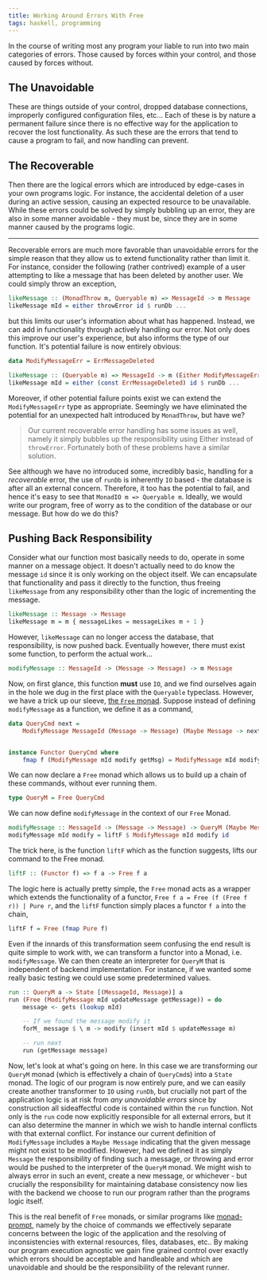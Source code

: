 ```yaml
---
title: Working Around Errors With Free
tags: haskell, programming
---
```


In the course of writing most any program your liable to run into two main
categories of errors. Those caused by forces within your control, and those
caused by forces without.

## The Unavoidable

These are things outside of your control, dropped database connections,
improperly configured configuration files, etc... Each of these is by nature a
permanent failure since there is no effective way for the application to recover
the lost functionality. As such these are the errors that tend to cause a
program to fail, and now handling can prevent.

## The Recoverable

Then there are the logical errors which are introduced by edge-cases in your own
programs logic. For instance, the accidental deletion of a user during an active
session, causing an expected resource to be unavailable. While these errors
could be solved by simply bubbling up an error, they are also in some manner
avoidable - they must be, since they are in some manner caused by the programs
logic.

---

Recoverable errors are much more favorable than unavoidable errors for the
simple reason that they allow us to extend functionality rather than limit
it. For instance, consider the following (rather contrived) example of a user
attempting to like a message that has been deleted by another user. We could
simply throw an exception,

```haskell
likeMessage :: (MonadThrow m, Queryable m) => MessageId -> m Message
likeMessage mId = either throwError id $ runDb ...
```

but this limits our user's information about what has happened. Instead, we can
add in functionality through actively handling our error. Not only does this
improve our user's experience, but also informs the type of our function. It's
potential failure is now entirely obvious:

```haskell
data ModifyMessageErr = ErrMessageDeleted

likeMessage :: (Queryable m) => MessageId -> m (Either ModifyMessageErr Message)
likeMessage mId = either (const ErrMessageDeleted) id $ runDb ...
```

Moreover, if other potential failure points exist we can extend the
`ModifyMessageErr` type as appropriate. Seemingly we have eliminated the
potential for an unexpected halt introduced by `MonadThrow`, but have we?

> Our current recoverable error handling has some issues as well, namely it
> simply bubbles up the responsibility using Either instead of
> `throwError`. Fortunately both of these problems have a similar solution.

See although we have no introduced some, incredibly basic, handling for a
*recoverable* error, the use of `runDb` is inherently `IO` based - the database
is after all an external concern. Therefore, it too has the potential to fail,
and hence it's easy to see that `MonadIO m => Queryable m`. Ideally, we would
write our program, free of worry as to the condition of the database or our
message. But how do we do this?

## Pushing Back Responsibility

Consider what our function most basically needs to do, operate in some manner on
a message object. It doesn't actually need to do know the message `id` since it
is only working on the object itself. We can encapsulate that functionality and
pass it directly to the function, thus freeing `likeMessage` from any
responsibility other than the logic of incrementing the message.

```haskell
likeMessage :: Message -> Message
likeMessage m = m { messageLikes = messageLikes m + 1 }
```

However, `likeMessage` can no longer access the database, that responsibility,
is now pushed back. Eventually however, there must exist some function, to
perform the actual work...


```haskell
modifyMessage :: MessageId -> (Message -> Message) -> m Message
```

Now, on first glance, this function **must** use `IO`, and we find ourselves
again in the hole we dug in the first place with the `Queryable`
typeclass. However, we have a trick up our sleeve, [the `Free`
monad](/posts/2021-04-20-extending-functionality-with-free/). Suppose instead of
defining `modifyMessage` as a function, we define it as a command,

```haskell
data QueryCmd next =
    ModifyMessage MessageId (Message -> Message) (Maybe Message -> next)


instance Functor QueryCmd where
    fmap f (ModifyMessage mId modify getMsg) = ModifyMessage mId modify (f . getMessage)
```

We can now declare a `Free` monad which allows us to build up a chain of these
commands, without ever running them.

```haskell
type QueryM = Free QueryCmd
```

We can now define `modifyMessage` in the context of our `Free` Monad.

```haskell
modifyMessage :: MessageId -> (Message -> Message) -> QueryM (Maybe Message)
modifyMessage mId modify = liftF $ ModifyMessage mId modify id
```

The trick here, is the function `liftF` which as the function suggests, lifts our command to the Free monad.

```haskell
liftF :: (Functor f) => f a -> Free f a
```

The logic here is actually pretty simple, the `Free` monad acts as a wrapper which extends the functionality of a functor, `Free f a = Free (f (Free f r)) | Pure r`, and the `liftF` function simply places a functor `f a` into the chain,

```haskell
liftF f = Free (fmap Pure f)
```

Even if the innards of this transformation seem confusing the end result is quite simple to work with, we can transform a functor into a Monad, i.e. `modifyMessage`. We can then create an interpreter for `QueryM` that is independent of backend implementation. For instance, if we wanted some really basic testing we could use some predetermined values.

```haskell
run :: QueryM a -> State [(MessageId, Message)] a
run (Free (ModifyMessage mId updateMessage getMessage)) = do
    message <- gets (lookup mId)

    -- If we found the message modify it
    forM_ message $ \ m -> modify (insert mId $ updateMessage m)

    -- run next
    run (getMessage message)
```

Now, let's look at what's going on here. In this case we are transforming our
`QueryM` monad (which is effectively a chain of `QueryCmd`s) into a `State`
monad. The logic of our program is now entirely pure, and we can easily create
another transformer to `IO` using `runDb`, but crucially not part of the
application logic is at risk from *any unavoidable errors* since by construction
all sideaffectful code is contained within the `run` function. Not only is the
`run` code now explicitly responsible for all external errors, but it can also
determine the manner in which we wish to handle internal conflicts with that
external conflict. For instance our current definition of `ModifyMessage`
includes a `Maybe Message` indicating that the given message might not exist to
be modified. However, had we defined it as simply `Message` the responsibility
of finding such a message, or throwing and error would be pushed to the
interpreter of the `QueryM` monad. We might wish to always error in such an
event, create a new message, or whichever - but crucially the responsibility for
maintaining database consistency now lies with the backend we choose to run our
program rather than the programs logic itself.

This is the real benefit of `Free` monads, or similar programs like
[monad-prompt](https://hackage.haskell.org/package/MonadPrompt), namely by the
choice of commands we effectively separate concerns between the logic of the
application and the resolving of inconsistencies with external resources, files,
databases, etc.. By making our program execution agnostic we gain fine grained
control over exactly which errors should be acceptable and handleable and which
are unavoidable and should be the responsibility of the relevant runner.
